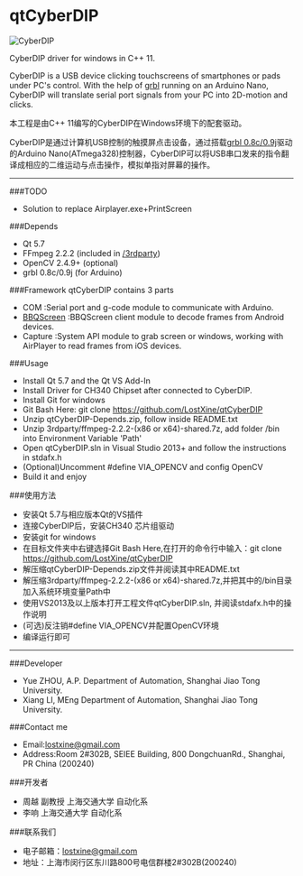 # qtCyberDIP
![CyberDIP](/pic/CyberDIP.JPG)

CyberDIP driver for windows in C++ 11.

CyberDIP is a USB device clicking touchscreens of smartphones or pads under PC's control. 
With the help of [grbl](https://github.com/grbl/grbl) running on an Arduino Nano, CyberDIP will translate serial port signals from your PC into 2D-motion and clicks.

本工程是由C++ 11编写的CyberDIP在Windows环境下的配套驱动。

CyberDIP是通过计算机USB控制的触摸屏点击设备，通过搭载[grbl 0.8c/0.9j](https://github.com/grbl/grbl)驱动的Arduino Nano(ATmega328)控制器，CyberDIP可以将USB串口发来的指令翻译成相应的二维运动与点击操作，模拟单指对屏幕的操作。

***
###TODO
* Solution to replace Airplayer.exe+PrintScreen


###Depends
* Qt 5.7
* FFmpeg 2.2.2	(included in [/3rdparty](/3rdparty))
* OpenCV 2.4.9+ (optional)
* grbl 0.8c/0.9j 	(for Arduino)
	
###Framework 
qtCyberDIP contains 3 parts
* COM		:Serial port and g-code module to communicate with Arduino.
* [BBQScreen](https://github.com/xplodwild/bbqscreen_client) :BBQScreen client module to decode frames from Android devices.
* Capture   :System API module to grab screen or windows, working with AirPlayer to read frames from iOS devices.

###Usage
* Install Qt 5.7 and the Qt VS Add-In
* Install Driver for CH340 Chipset after connected to CyberDIP.
* Install Git for windows
* Git Bash Here: git clone https://github.com/LostXine/qtCyberDIP
* Unzip qtCyberDIP-Depends.zip, follow inside README.txt
* Unzip 3rdparty/ffmpeg-2.2.2-(x86 or x64)-shared.7z, add folder /bin into Environment Variable 'Path'
* Open qtCyberDIP.sln in Visual Studio 2013+ and follow the instructions in stdafx.h
* (Optional)Uncomment #define VIA_OPENCV and config OpenCV
* Build it and enjoy

###使用方法
* 安装Qt 5.7与相应版本Qt的VS插件
* 连接CyberDIP后，安装CH340 芯片组驱动
* 安装git for windows
* 在目标文件夹中右键选择Git Bash Here,在打开的命令行中输入：git clone https://github.com/LostXine/qtCyberDIP
* 解压缩qtCyberDIP-Depends.zip文件并阅读其中README.txt
* 解压缩3rdparty/ffmpeg-2.2.2-(x86 or x64)-shared.7z,并把其中的/bin目录加入系统环境变量Path中
* 使用VS2013及以上版本打开工程文件qtCyberDIP.sln, 并阅读stdafx.h中的操作说明
* (可选)反注销#define VIA_OPENCV并配置OpenCV环境
* 编译运行即可


***

###Developer
* Yue ZHOU, A.P. Department of Automation, Shanghai Jiao Tong University.
* Xiang LI, MEng Department of Automation, Shanghai Jiao Tong University. 

###Contact me
* Email:lostxine@gmail.com
* Address:Room 2#302B, SEIEE Building, 800 DongchuanRd., Shanghai, PR China (200240) 

###开发者
* 周越 副教授 上海交通大学 自动化系
* 李响 上海交通大学 自动化系

###联系我们
* 电子邮箱：lostxine@gmail.com
* 地址：上海市闵行区东川路800号电信群楼2#302B(200240)

